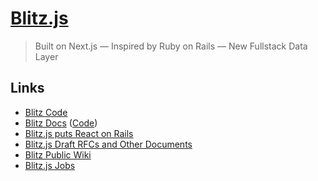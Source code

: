 # [Blitz.js](https://blitzjs.com/)

> Built on Next.js — Inspired by Ruby on Rails — New Fullstack Data Layer

## Links

- [Blitz Code](https://github.com/blitz-js/blitz)
- [Blitz Docs](https://blitzjs.com/docs/getting-started) ([Code](https://github.com/blitz-js/blitzjs.com))
- [Blitz.js puts React on Rails](https://overcast.fm/+Id5XIrpzk)
- [Blitz.js Draft RFCs and Other Documents](https://github.com/blitz-js/drafts)
- [Blitz Public Wiki](https://github.com/blitz-js/blitz/wiki)
- [Blitz.js Jobs](https://blitz-jobs.com/)
